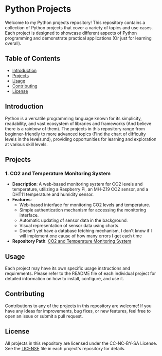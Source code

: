 # Python Projects

Welcome to my Python projects repository! This repository contains a collection of Python projects that cover a variety of topics and use cases. Each project is designed to showcase different aspects of Python programming and demonstrate practical applications (Or just for learning overall).

## Table of Contents

- [Introduction](#introduction)
- [Projects](#projects)
- [Usage](#usage)
- [Contributing](#contributing)
- [License](#license)

## Introduction

Python is a versatile programming language known for its simplicity, readability, and vast ecosystem of libraries and frameworks (And believe there is a rainbow of them). The projects in this repository range from beginner-friendly to more advanced topics (Find the chart of difficulty levels in the levels.md), providing opportunities for learning and exploration at various skill levels.

## Projects

### 1. CO2 and Temperature Monitoring System

- **Description**: A web-based monitoring system for CO2 levels and temperature, utilizing a Raspberry Pi, an MH-Z19 CO2 sensor, and a DHT11 temperature and humidity sensor.
- **Features**:
  - Web-based interface for monitoring CO2 levels and temperature.
  - Simple authentication mechanism for accessing the monitoring interface.
  - Automatic updating of sensor data in the background.
  - Visual representation of sensor data using charts.
  - Doesn't yet have a database fetching mechanism, I don't know if I will implement one cause of how many errors I get each time
- **Repository Path**: [CO2 and Temperature Monitoring System](https://github.com/AnonymousApexio/co2-temperature-monitoring)

## Usage

Each project may have its own specific usage instructions and requirements. Please refer to the README file of each individual project for detailed information on how to install, configure, and use it.

## Contributing

Contributions to any of the projects in this repository are welcome! If you have any ideas for improvements, bug fixes, or new features, feel free to open an issue or submit a pull request.

## License

All projects in this repository are licensed under the CC-NC-BY-SA License. See the [LICENSE](LICENSE) file in each project's repository for details.

